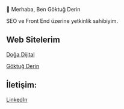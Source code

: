  👋 Merhaba, Ben Göktuğ Derin

 SEO ve Front End üzerine yetkinlik sahibiyim. 
 
<h2> Web Sitelerim </h2>
<a href="https://www.dogadijital.com/">Doğa Dijital</a>

<a href="https://www.goktugderin.com/">Göktuğ Derin</a> 

<h2> İletişim: </h2>
<a href="https://www.linkedin.com/in/goktugderin/">LinkedIn</a> 
